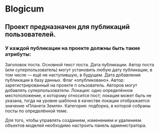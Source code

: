 # Blogicum

## Проект предназначен для публикаций пользователей. 
### У каждой публикации на проекте должны быть такие атрибуты:

Заголовок поста. Основной текст поста. Дата публикации. Автор поста (или суперпользователь) могут установить любую дату публикации, в том числе — ещё не наступившую, в будущем. Дата добавления публикации в базу данных. Флаг «опубликовано». Автор: зарегистрированный на проекте п ользователь. Авторов могут добавлять суперпользователи. Локация: одно определённое местоположение, к которому относится пост; локация может быть не указана, тогда на уровне шаблона в качестве локации отображается значение «Планета Земля». Категория: подборка, в которой собраны посты по определённой теме.

Для того, чтобы управлять созданием, изменением и удалением объектов моделей необходимо настроить панель администратора.
